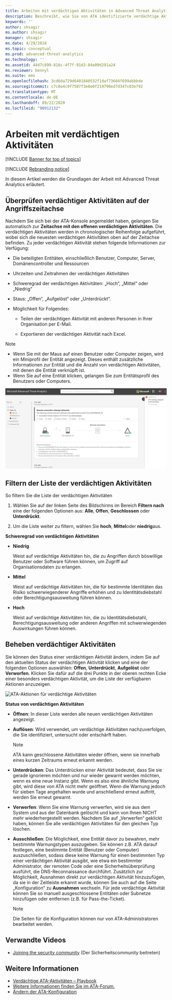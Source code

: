 ```yaml
---
title: Arbeiten mit verdächtigen Aktivitäten in Advanced Threat Analytics
description: Beschreibt, wie Sie von ATA identifizierte verdächtige Aktivitäten überprüfen.
keywords: ''
author: shsagir
ms.author: shsagir
manager: shsagir
ms.date: 4/29/2018
ms.topic: conceptual
ms.prod: advanced-threat-analytics
ms.technology: ''
ms.assetid: 44d7c899-816c-4f7f-91d3-84a09d291a24
ms.reviewer: bennyl
ms.suite: ems
ms.openlocfilehash: 3cd6da729d6401840532f1daf73604f699abbbde
ms.sourcegitcommit: c7c0a4c9f7507f3e8e0f219798ed7d347c03e792
ms.translationtype: MT
ms.contentlocale: de-DE
ms.lasthandoff: 09/22/2020
ms.locfileid: "90912132"
---
```

# <a name="working-with-suspicious-activities"></a>Arbeiten mit verdächtigen Aktivitäten

[!INCLUDE [Banner for top of topics](includes/banner.md)]

[!INCLUDE [Rebranding notice](includes/rebranding.md)]

In diesem Artikel werden die Grundlagen der Arbeit mit Advanced Threat Analytics erläutert.

## <a name="review-suspicious-activities-on-the-attack-time-line"></a>Überprüfen verdächtiger Aktivitäten auf der Angriffszeitachse
Nachdem Sie sich bei der ATA-Konsole angemeldet haben, gelangen Sie automatisch zur **Zeitachse mit den offenen verdächtigen Aktivitäten**. Die verdächtigen Aktivitäten werden in chronologischer Reihenfolge aufgeführt, wobei sich die neuesten verdächtigen Aktivitäten oben auf der Zeitachse befinden.
Zu jeder verdächtigen Aktivität stehen folgende Informationen zur Verfügung:

- Die beteiligten Entitäten, einschließlich Benutzer, Computer, Server, Domänencontroller und Ressourcen

- Uhrzeiten und Zeitrahmen der verdächtigen Aktivitäten

- Schweregrad der verdächtigen Aktivitäten: „Hoch“, „Mittel“ oder „Niedrig“

- Staus: „Offen“, „Aufgelöst“ oder „Unterdrückt“.

- Möglichkeit für Folgendes:

    - Teilen der verdächtigen Aktivität mit anderen Personen in Ihrer Organisation per E-Mail.

    - Exportieren der verdächtigen Aktivität nach Excel.

> [!NOTE]
> - Wenn Sie mit der Maus auf einen Benutzer oder Computer zeigen, wird ein Miniprofil der Entität angezeigt. Dieses enthält zusätzliche Informationen zur Entität und die Anzahl von verdächtigen Aktivitäten, mit denen die Entität verknüpft ist.
> - Wenn Sie auf eine Entität klicken, gelangen Sie zum Entitätsprofil des Benutzers oder Computers.

![Abbildung der Zeitachse für verdächtige Aktivitäten von ATA](media/ATA-Suspicious-Activity-Timeline.JPG)

## <a name="filter-suspicious-activities-list"></a>Filtern der Liste der verdächtigen Aktivitäten
So filtern Sie die Liste der verdächtigen Aktivitäten

1. Wählen Sie auf der linken Seite des Bildschirms im Bereich **Filtern nach** eine der folgenden Optionen aus: **Alle**, **Offen**, **Geschlossen** oder **Unterdrückt**.

1. Um die Liste weiter zu filtern, wählen Sie **hoch**, **Mittel**oder **niedrig**aus.

**Schweregrad von verdächtigen Aktivitäten**

-   **Niedrig**

    Weist auf verdächtige Aktivitäten hin, die zu Angriffen durch böswillige Benutzer oder Software führen können, um Zugriff auf Organisationsdaten zu erlangen.

-   **Mittel**

    Weist auf verdächtige Aktivitäten hin, die für bestimmte Identitäten das Risiko schwerwiegenderer Angriffe erhöhen und zu Identitätsdiebstahl oder Berechtigungsausweitung führen können.

-   **Hoch**

    Weist auf verdächtige Aktivitäten hin, die zu Identitätsdiebstahl, Berechtigungsausweitung oder anderen Angriffen mit schwerwiegenden Auswirkungen führen können.


## <a name="remediating-suspicious-activities"></a>Beheben verdächtiger Aktivitäten
Sie können den Status einer verdächtigen Aktivität ändern, indem Sie auf den aktuellen Status der verdächtigen Aktivität klicken und eine der folgenden Optionen auswählen: **Offen**, **Unterdrückt**, **Aufgelöst** oder **Verworfen**.
Klicken Sie dafür auf die drei Punkte in der oberen rechten Ecke einer besonders verdächtigen Aktivität, um die Liste der verfügbaren Aktionen anzuzeigen.

![ATA-Aktionen für verdächtige Aktivitäten](media/sa-actions.png)

**Status von verdächtigen Aktivitäten**

- **Öffnen**: In dieser Liste werden alle neuen verdächtigen Aktivitäten angezeigt.

- **Auflösen**: Wird verwendet, um verdächtige Aktivitäten nachzuverfolgen, die Sie identifiziert, untersucht oder entschärft haben.

  > [!NOTE]
  > ATA kann geschlossene Aktivitäten wieder öffnen, wenn sie innerhalb eines kurzen Zeitraums erneut erkannt werden.

- **Unterdrücken**: Das Unterdrücken einer Aktivität bedeutet, dass Sie sie gerade ignorieren möchten und nur wieder gewarnt werden möchten, wenn es eine neue Instanz gibt. Wenn es also eine ähnliche Warnung gibt, wird diese von ATA nicht mehr geöffnet. Wenn die Warnung jedoch für sieben Tage angehalten wurde und anschließend erneut auftritt, werden Sie erneut gewarnt.

- **Verwerfen**: Wenn Sie eine Warnung verwerfen, wird sie aus dem System und aus der Datenbank gelöscht und kann von Ihnen NICHT mehr wiederhergestellt werden. Nachdem Sie auf „Verwerfen“ geklickt haben, können Sie alle verdächtigen Aktivitäten für den gleichen Typ löschen.

- **Ausschließen**: Die Möglichkeit, eine Entität davor zu bewahren, mehr bestimmte Warnungstypen auszugeben. Sie können z.B. ATA darauf festlegen, eine bestimmte Entität (Benutzer oder Computer) auszuschließen, sodass diese keine Warnung für einen bestimmten Typ einer verdächtigen Aktivität ausgibt, wie etwa ein bestimmter Administrator, der remoten Code oder eine Sicherheitsüberprüfung ausführt, die DNS-Reconnaissance durchführt. Zusätzlich zur Möglichkeit, Ausnahmen direkt zur verdächtigen Aktivität hinzuzufügen, da sie in der Zeitleiste erkannt wurde, können Sie auch auf die Seite „Konfiguration“ zu **Ausnahmen** wechseln. Für jede verdächtige Aktivität können Sie so manuell ausgeschlossene Entitäten oder Subnetze hinzufügen oder entfernen (z.B. für Pass-the-Ticket). 
  > [!NOTE]
  > Die Seiten für die Konfiguration können nur von ATA-Administratoren bearbeitet werden.


## <a name="related-videos"></a>Verwandte Videos
- [Joining the security community](https://channel9.msdn.com/Shows/Microsoft-Security/Join-the-Security-Community) (Der Sicherheitscommunity beitreten)


## <a name="see-also"></a>Weitere Informationen
- [Verdächtige ATA-Aktivitäten – Playbook](https://aka.ms/ataplaybook)
- [Weitere Informationen finden Sie im ATA-Forum.](https://social.technet.microsoft.com/Forums/security/home?forum=mata)
- [Ändern der ATA-Konfiguration](modifying-ata-center-configuration.md)
